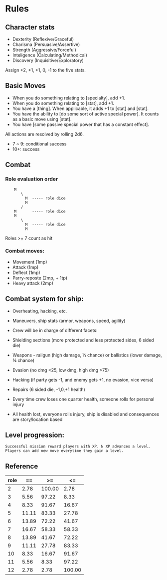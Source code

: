 # Rules


## Character stats
* Dexterity (Reflexive/Graceful)
* Charisma (Persuasive/Assertive)
* Strength (Aggressive/Forceful)
* Inteligence (Calculating/Methodical)
* Discovery (Inquisitive/Exploratory)

Assign +2, +1, +1, 0, -1 to the five stats.

## Basic Moves
* When you do something relating to [specialty], add +1.
* When you do something relating to [stat], add +1.
* You have a [thing]. When applicable, it adds +1 to [stat] and [stat].
* You have the ability to [do some sort of active special power]. It counts as a basic move using [stat].
* You have [some passive special power that has a constant effect].

All actions are resolved by rolling 2d6. 
* 7 ~ 9: conditional success
* 10+: success

## Combat

### Role evaluation order
```
    M
       \
         M  ----- role dice
         M
       /
    M       ----- role dice
    M
       \
         M  ----- role dice
         M
```

Roles >= 7 count as hit

### Combat moves:
* Movement (1mp)
* Attack  (1mp)
* Deflect (1mp)
* Parry-reposte (2mp, + 1tp)
* Heavy attack (2mp)


## Combat system for ship:

* Overheating, hacking, etc.

* Maneuvers, ship stats (armor, weapons, speed, agility)

* Crew will be in charge of different facets:
* Shielding sections (more protected and less protected sides, 6 sided die)
* Weapons - railgun (high damage, ½ chance) or ballistics (lower damage, ¾ chance)
* Evasion (no dmg <25, low dmg, high dmg >75)
* Hacking (if party gets -1, and enemy gets +1, no evasion, vice versa)
* Repairs (6 sided die, -1,0,+1 health)

* Every time crew loses one quarter health, someone rolls for personal injury

* All health lost, everyone rolls injury, ship is disabled and consequences are story/location based

## Level progression:
    Successful mission reward players with XP. N XP advances a level. Players can add new move everytime they gain a level.

## Reference
 | role|     ==|      >=|      <=|
 | -|-|-|-|
 | 2 |   2.78|  100.00 |   2.78|
 | 3 |   5.56|   97.22 |   8.33|
 | 4 |   8.33|   91.67 |  16.67|
 | 5 |  11.11|   83.33 |  27.78|
 | 6 |  13.89|   72.22 |  41.67|
 | 7 |  16.67|   58.33 |  58.33|
 | 8 |  13.89|   41.67 |  72.22|
 | 9 |  11.11|   27.78 |  83.33|
 | 10|   8.33|   16.67 |  91.67|
 | 11|   5.56|    8.33 |  97.22|
 | 12|   2.78|    2.78 | 100.00|


